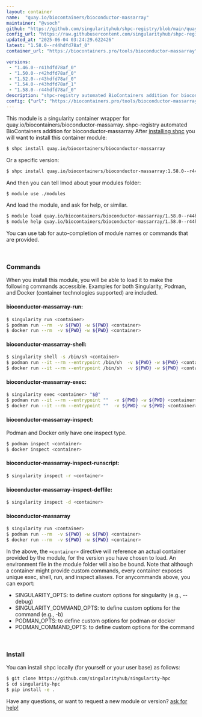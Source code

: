 ```yaml
---
layout: container
name:  "quay.io/biocontainers/bioconductor-massarray"
maintainer: "@vsoch"
github: "https://github.com/singularityhub/shpc-registry/blob/main/quay.io/biocontainers/bioconductor-massarray/container.yaml"
config_url: "https://raw.githubusercontent.com/singularityhub/shpc-registry/main/quay.io/biocontainers/bioconductor-massarray/container.yaml"
updated_at: "2025-06-04 03:24:29.622426"
latest: "1.58.0--r44hdfd78af_0"
container_url: "https://biocontainers.pro/tools/bioconductor-massarray"

versions:
 - "1.46.0--r41hdfd78af_0"
 - "1.50.0--r42hdfd78af_0"
 - "1.52.0--r43hdfd78af_0"
 - "1.54.0--r43hdfd78af_1"
 - "1.58.0--r44hdfd78af_0"
description: "shpc-registry automated BioContainers addition for bioconductor-massarray"
config: {"url": "https://biocontainers.pro/tools/bioconductor-massarray", "maintainer": "@vsoch", "description": "shpc-registry automated BioContainers addition for bioconductor-massarray", "latest": {"1.58.0--r44hdfd78af_0": "sha256:5517c6da9ed6b22f0125aa1185c3f2b6ddb8dab5b7f23009d2fa24a257166366"}, "tags": {"1.46.0--r41hdfd78af_0": "sha256:20747a2d7aa4032e5f51aca8c6175dd512c47be519ad0dc35c06984535ab443b", "1.50.0--r42hdfd78af_0": "sha256:34145b3900f59b939f65e395176430414939e89fa064be23eee2e1eb21adf60d", "1.52.0--r43hdfd78af_0": "sha256:cb77379dd24d78206d1db21f42c1bc61525fdc1c4453758f4ebad8b8dba93711", "1.54.0--r43hdfd78af_1": "sha256:0ffe5dc4ccc5cc0f1c52f8aa4dde1472eb2d1d22717579a93f0a618e968052f5", "1.58.0--r44hdfd78af_0": "sha256:5517c6da9ed6b22f0125aa1185c3f2b6ddb8dab5b7f23009d2fa24a257166366"}, "docker": "quay.io/biocontainers/bioconductor-massarray"}
---
```


This module is a singularity container wrapper for quay.io/biocontainers/bioconductor-massarray.
shpc-registry automated BioContainers addition for bioconductor-massarray
After [installing shpc](#install) you will want to install this container module:


```bash
$ shpc install quay.io/biocontainers/bioconductor-massarray
```

Or a specific version:

```bash
$ shpc install quay.io/biocontainers/bioconductor-massarray:1.58.0--r44hdfd78af_0
```

And then you can tell lmod about your modules folder:

```bash
$ module use ./modules
```

And load the module, and ask for help, or similar.

```bash
$ module load quay.io/biocontainers/bioconductor-massarray/1.58.0--r44hdfd78af_0
$ module help quay.io/biocontainers/bioconductor-massarray/1.58.0--r44hdfd78af_0
```

You can use tab for auto-completion of module names or commands that are provided.

<br>

### Commands

When you install this module, you will be able to load it to make the following commands accessible.
Examples for both Singularity, Podman, and Docker (container technologies supported) are included.

#### bioconductor-massarray-run:

```bash
$ singularity run <container>
$ podman run --rm  -v ${PWD} -w ${PWD} <container>
$ docker run --rm  -v ${PWD} -w ${PWD} <container>
```

#### bioconductor-massarray-shell:

```bash
$ singularity shell -s /bin/sh <container>
$ podman run --it --rm --entrypoint /bin/sh  -v ${PWD} -w ${PWD} <container>
$ docker run --it --rm --entrypoint /bin/sh  -v ${PWD} -w ${PWD} <container>
```

#### bioconductor-massarray-exec:

```bash
$ singularity exec <container> "$@"
$ podman run --it --rm --entrypoint ""  -v ${PWD} -w ${PWD} <container> "$@"
$ docker run --it --rm --entrypoint ""  -v ${PWD} -w ${PWD} <container> "$@"
```

#### bioconductor-massarray-inspect:

Podman and Docker only have one inspect type.

```bash
$ podman inspect <container>
$ docker inspect <container>
```

#### bioconductor-massarray-inspect-runscript:

```bash
$ singularity inspect -r <container>
```

#### bioconductor-massarray-inspect-deffile:

```bash
$ singularity inspect -d <container>
```



#### bioconductor-massarray

```bash
$ singularity run <container>
$ podman run --rm  -v ${PWD} -w ${PWD} <container>
$ docker run --rm  -v ${PWD} -w ${PWD} <container>
```


In the above, the `<container>` directive will reference an actual container provided
by the module, for the version you have chosen to load. An environment file in the
module folder will also be bound. Note that although a container
might provide custom commands, every container exposes unique exec, shell, run, and
inspect aliases. For anycommands above, you can export:

 - SINGULARITY_OPTS: to define custom options for singularity (e.g., --debug)
 - SINGULARITY_COMMAND_OPTS: to define custom options for the command (e.g., -b)
 - PODMAN_OPTS: to define custom options for podman or docker
 - PODMAN_COMMAND_OPTS: to define custom options for the command

<br>

### Install

You can install shpc locally (for yourself or your user base) as follows:

```bash
$ git clone https://github.com/singularityhub/singularity-hpc
$ cd singularity-hpc
$ pip install -e .
```

Have any questions, or want to request a new module or version? [ask for help!](https://github.com/singularityhub/singularity-hpc/issues)